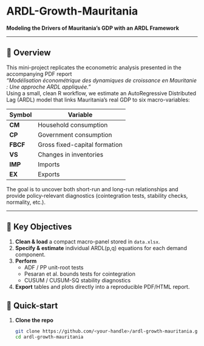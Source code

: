 # ARDL-Growth-Mauritania  

**Modeling the Drivers of Mauritania’s GDP with an ARDL Framework**

---

## 📑 Overview  
This mini-project replicates the econometric analysis presented in the accompanying PDF report  
*“Modélisation économétrique des dynamiques de croissance en Mauritanie : Une approche ARDL appliquée.”*  
Using a small, clean R workflow, we estimate an AutoRegressive Distributed Lag (ARDL) model that links Mauritania’s real GDP to six macro-variables:  

| Symbol | Variable                                   |
| ------ | -------------------------------------------|
| **CM** | Household consumption                      |
| **CP** | Government consumption                     |
| **FBCF** | Gross fixed-capital formation           |
| **VS** | Changes in inventories                     |
| **IMP** | Imports                                   |
| **EX** | Exports                                   |

The goal is to uncover both short-run and long-run relationships and provide policy-relevant diagnostics (cointegration tests, stability checks, normality, etc.).

---

## 🎯 Key Objectives
1. **Clean & load** a compact macro-panel stored in `data.xlsx`.  
2. **Specify & estimate** individual ARDL(p,q) equations for each demand component.  
3. **Perform**  
   * ADF / PP unit-root tests  
   * Pesaran et al. bounds tests for cointegration  
   * CUSUM / CUSUM-SQ stability diagnostics  
4. **Export** tables and plots directly into a reproducible PDF/HTML report.

## 🔧 Quick-start

1. **Clone the repo**
   ```bash
   git clone https://github.com/<your-handle>/ardl-growth-mauritania.git
   cd ardl-growth-mauritania

